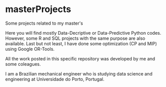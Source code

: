 # masterProjects
Some projects related to my master's

Here you will find mostly Data-Decriptive or Data-Predictive Python codes. However, some R and SQL projects with the same purpose are also available.
Last but not least, I have done some optimization (CP and MIP) using Google OR-Tools.

All the work posted in this specific repository was developed by me and some coleagues.

I am a Brazilian mechanical engineer who is studying data science and engineering at Universidade do Porto, Portugal.
